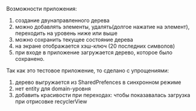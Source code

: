 Возможности приложения:
1. создание двунаправленного дерева
2. можно добавлять элементы, удалять(долгое нажатие на элемент), переходить на уровень ниже или выше
3. можно сохранить текущее состояние дерева
4. на экране отображается хэш-ключ (20 последних символов)
5. при входе в приложение загружается дерево, которое было сохранено.


Так как это тестовое приложение, то сделано с упрощениями:
1. дерево выгружается из SharedPrefences в синхронном режиме
2. нет entity для domain-уровня
3. добавить красивости при переходах: чтобы показавалась загрузка при отрисовке recyclerView

